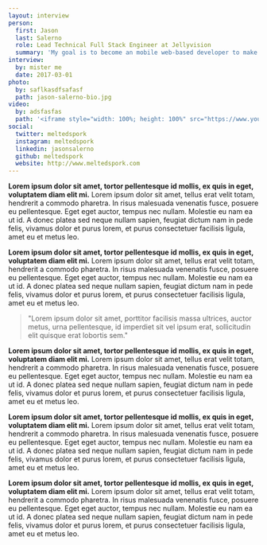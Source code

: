 ```yaml
---
layout: interview
person:
  first: Jason
  last: Salerno
  role: Lead Technical Full Stack Engineer at Jellyvision
  summary: 'My goal is to become an mobile web-based developer to make website accessible by any mobile phones. Also I do some mobile applications for fun.Specialties: React, Javascript, ES6, PhoneGap'
interview:
  by: mister me
  date: 2017-03-01
photo:
  by: saflkasdfsafasf
  path: jason-salerno-bio.jpg
video:
  by: adsfasfas
  path: '<iframe style="width: 100%; height: 100%" src="https://www.youtube.com/embed/-N0NEGGigd8" frameborder="0" allowfullscreen></iframe>'
social:
  twitter: meltedspork
  instagram: meltedspork
  linkedin: jasonsalerno
  github: meltedspork
  website: http://www.meltedspork.com
---
```


<p>
  <b>Lorem ipsum dolor sit amet, tortor pellentesque id mollis, ex quis in eget, voluptatem diam elit mi.</b>
  Lorem ipsum dolor sit amet, tellus erat velit totam, hendrerit a commodo pharetra. In risus malesuada venenatis fusce, posuere eu pellentesque. Eget eget auctor, tempus nec nullam. Molestie eu nam ea ut id. A donec platea sed neque nullam sapien, feugiat dictum nam in pede felis, vivamus dolor et purus lorem, et purus consectetuer facilisis ligula, amet eu et metus leo.
</p>

<p>
  <b>Lorem ipsum dolor sit amet, tortor pellentesque id mollis, ex quis in eget, voluptatem diam elit mi.</b>
  Lorem ipsum dolor sit amet, tellus erat velit totam, hendrerit a commodo pharetra. In risus malesuada venenatis fusce, posuere eu pellentesque. Eget eget auctor, tempus nec nullam. Molestie eu nam ea ut id. A donec platea sed neque nullam sapien, feugiat dictum nam in pede felis, vivamus dolor et purus lorem, et purus consectetuer facilisis ligula, amet eu et metus leo.
</p>

<blockquote class="blockquote">
  <p>"Lorem ipsum dolor sit amet, porttitor facilisis massa ultrices, auctor metus, urna pellentesque, id imperdiet sit vel ipsum erat, sollicitudin elit quisque erat lobortis sem."</p>
</blockquote>

<p>
  <b>Lorem ipsum dolor sit amet, tortor pellentesque id mollis, ex quis in eget, voluptatem diam elit mi.</b>
  Lorem ipsum dolor sit amet, tellus erat velit totam, hendrerit a commodo pharetra. In risus malesuada venenatis fusce, posuere eu pellentesque. Eget eget auctor, tempus nec nullam. Molestie eu nam ea ut id. A donec platea sed neque nullam sapien, feugiat dictum nam in pede felis, vivamus dolor et purus lorem, et purus consectetuer facilisis ligula, amet eu et metus leo.
</p>

<p>
  <b>Lorem ipsum dolor sit amet, tortor pellentesque id mollis, ex quis in eget, voluptatem diam elit mi.</b>
  Lorem ipsum dolor sit amet, tellus erat velit totam, hendrerit a commodo pharetra. In risus malesuada venenatis fusce, posuere eu pellentesque. Eget eget auctor, tempus nec nullam. Molestie eu nam ea ut id. A donec platea sed neque nullam sapien, feugiat dictum nam in pede felis, vivamus dolor et purus lorem, et purus consectetuer facilisis ligula, amet eu et metus leo.
</p>

<p>
  <b>Lorem ipsum dolor sit amet, tortor pellentesque id mollis, ex quis in eget, voluptatem diam elit mi.</b>
  Lorem ipsum dolor sit amet, tellus erat velit totam, hendrerit a commodo pharetra. In risus malesuada venenatis fusce, posuere eu pellentesque. Eget eget auctor, tempus nec nullam. Molestie eu nam ea ut id. A donec platea sed neque nullam sapien, feugiat dictum nam in pede felis, vivamus dolor et purus lorem, et purus consectetuer facilisis ligula, amet eu et metus leo.
</p>
